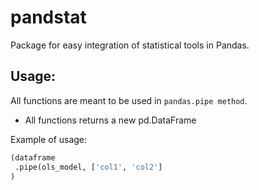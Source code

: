 # pandstat
Package for easy integration of statistical tools in Pandas. 


## Usage: 
All functions are meant to be used in `pandas.pipe method`.
* All functions returns a new pd.DataFrame 

Example of usage:
```python
(dataframe
 .pipe(ols_model, ['col1', 'col2']
)
```




